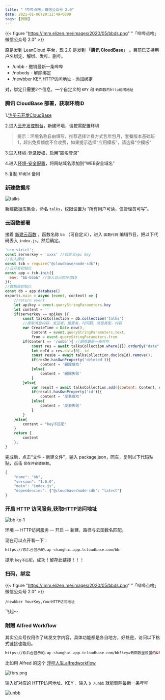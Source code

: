 ```yaml
---
title: "「哔哔点啥」微信公众号 2.0"
date: 2021-01-06T20:22:49+0800
tags: [折腾]
---
```


{{< figure "https://lmm.elizen.me/images/2020/05/bbds.png" "「哔哔点啥」微信公众号 2.0" >}}

原是发到 LeanCloud 平台，现 2.0 是发到 **「腾讯 CloudBase」** 。目前已支持用户名绑定、解绑、发哔、删哔。

- /unbb - 撤销最新一条哔哔
- /nobody - 解除绑定
- /newbber KEY,HTTP访问地址 - 添加绑定

对，绑定只需要2个信息，一个自定义的 `KEY` 和 `云函数的http访问地址`

<!--more-->

### 腾讯 CloudBase 部署，获取环境ID

1.[注册云开发CloudBase](https://curl.qcloud.com/KnnJtUom)

2.进入[云开发控制台](https://console.cloud.tencent.com/tcb/)，新建环境，请按需配置环境

>提示：环境名称自由填写，推荐选择计费方式包年包月，套餐版本基础班 1，超出免费额度不会收费，如果提示选择“应用模板”，请选择“空模板”

3.进入[环境-登录授权](https://console.cloud.tencent.com/tcb/env/login)，启用“匿名登录”

4.进入[环境-安全配置](https://console.cloud.tencent.com/tcb/env/safety)，将网站域名添加到“WEB安全域名”

5.复制 `环境Id` 备用

### 新建数据库

![talks](https://lmm.elizen.me/images/2020/12/talks.jpg)

新建数据库集合，命名 `talks`，权限设置为 “所有用户可读，仅管理员可写”。

### 云函数部署

接着 [新建云函数](https://console.cloud.tencent.com/tcb/scf/index) ，函数名称 `bb` （可自定义），进入 `函数代码` 编辑节目，把以下代码丢入 `index.js`，然后确定。

```javascript
'use strict';
const serverkey = 'xxxx' //自定义api key
//引入模块
const tcb = require("@cloudbase/node-sdk");
//云开发初始化
const app = tcb.init({
  env: "bb-bbbb" //填入自己的环境ID
});
//数据库初始化
const db = app.database()
exports.main = async (event, context) => {
    //return event
    let apikey = event.queryStringParameters.key
    let content = ''
    if(serverkey == apikey ){
        const talksCollection = db.collection('talks')
        //提取消息内容，发送者，接受者，时间戳，消息类型，内容
        var CreateTime = Date.now(),
            Content = event.queryStringParameters.text,
            From = event.queryStringParameters.from
        if(Content == '/unbb'){ //删除最新一条哔哔
            const res = await talksCollection.where({}).orderBy("date", "desc").limit(1).get()
            let deId = res.data[0]._id
            const resDe = await talksCollection.doc(deId).remove();
            if(resDe.hasOwnProperty('deleted')){
                content = '删除成功'
            }else{
                content = '删除失败'
            }
        }else{
            var result = await talksCollection.add({content: Content, date: new Date(CreateTime), from: From})
            if(result.hasOwnProperty('id')){
                content = '发表成功'
            }else{
                content = '发表失败'
            }
        }
    }else{
        content = "key不匹配"
    }
    return {
        content
    };
}
```

完成后，点击“文件 - 新建文件”，输入 package.json，回车，复制以下代码粘贴，点击 `保存并安装依赖`。

```javascript
{
    "name": "bb",
    "version": "1.0.0",
    "main": "index.js",
    "dependencies": {"@cloudbase/node-sdk": "latest"}
}
```

### 开启 HTTP 访问服务,获取HTTP访问地址

![bb-tx-1](https://lmm.elizen.me/images/2020/12/bb-tx-1.png)

环境 -- HTTP访问服务 -- 开启 -- 新建，路径与云函数名匹配。

现在可以点开看一下：

```html
https://你后台显示的.ap-shanghai.app.tcloudbase.com/bb
```

提示 `key不匹配`，成功！留存此链接！！！

### 扫码，绑定

{{< figure "https://lmm.elizen.me/images/2020/05/bbds.png" "「哔哔点啥」微信公众号 2.0" >}}

```
/newbber YourKey,YourHTTP访问地址
```

飞起～

### 附赠 Alfred Workflow

其实公众号仅用作了转发文字内容，具体功能都是各自地方，好处是，访问以下格式链接也能用。

```html
https://你后台显示的.ap-shanghai.app.tcloudbase.com/bb?key=云函数里设置的&from=自己发挥一个&text=哔哔的内容
```

比如用 Alfred 的这个 [浮哔人生.alfredworkflow](https://github.com/lmm214/diybug/raw/main/%E6%B5%AE%E5%93%94%E4%BA%BA%E7%94%9F2.0.alfredworkflow)

![fbrs.png](https://lmm.elizen.me/images/2020/12/fbrs.png)

输入好对应的 HTTP访问地址、KEY ，输入 `b /unbb` 就能删除最新一条哔哔

![unbb](https://lmm.elizen.me/images/2020/12/unbb.jpg)